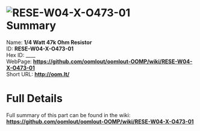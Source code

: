 
![RESE-W04-X-O473-01](https://github.com/oomlout/oomlout-OOMP/blob/master/parts/RESE-W04-X-O473-01/RESE-W04-X-O473-01_420.jpg)   
Summary
=================
  
Name: __1/4 Watt 47k Ohm Resistor__    
ID: __RESE-W04-X-O473-01__   
Hex ID: ____   
WebPage: __https://github.com/oomlout/oomlout-OOMP/wiki/RESE-W04-X-O473-01__   
Short URL: __http://oom.lt/__   

Full Details
==========================
Full summary of this part can be found in the wiki:   
__https://github.com/oomlout/oomlout-OOMP/wiki/RESE-W04-X-O473-01__    

